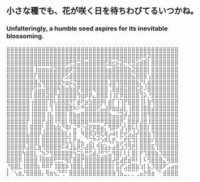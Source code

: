 <!--
**KanaMeisa/KanaMeisa** is a ✨ _special_ ✨ repository because its `README.md` (this file) appears on your GitHub profile.

Here are some ideas to get you started:

- 🔭 I’m currently working on ...
- 🌱 I’m currently learning ...
- 👯 I’m looking to collaborate on ...
- 🤔 I’m looking for help with ...
- 💬 Ask me about ...
- 📫 How to reach me: ...
- 😄 Pronouns: ...
- ⚡ Fun fact: ...
-->
## 小さな種でも、花が咲く日を待ちわびてるいつかね。
### Unfalteringly, a humble seed aspires for its inevitable blossoming.

⣿⣿⣿⣿⣿⣿⣿⣿⣿⣿⣿⣿⣿⣿⣿⣿⣿⣿⣿⣿⣿⣿⣿⣿⣿⣿⣿⣿⣿⣿⣿⣿⣿⣿⣿⣿⣿⣿⣿⣿⣿⣿⣿⣿
⣿⣿⣿⣿⣿⣿⣿⣿⣿⣿⣿⣿⣿⣿⣿⣿⣿⣿⣿⣿⣿⣿⣿⣿⣿⣿⣿⣿⣿⣿⣿⣿⣿⣿⡿⢟⡽⣿⣿⣿⣿⣿⣿⣿
⣿⣿⣿⣿⣿⣿⣿⣿⣿⣿⣿⣿⣿⣿⣿⡿⢟⣻⣭⣿⣶⣿⣿⣿⣿⣟⣿⣖⡮⣽⡛⢟⣻⣵⣾⣿⡇⣿⣿⣿⣿⣿⣿⣿
⣿⣿⣿⣿⣿⣿⣿⢸⣶⣶⣶⣾⣽⣿⣿⣾⡿⣻⣿⣿⣿⣿⣿⣿⣿⣷⣶⣿⣿⣿⣿⣷⣽⣿⣿⣿⡇⣿⣿⣿⣿⣿⣿⣿
⣿⣿⣿⣿⣿⣿⣿⡏⣿⣿⣿⣿⣿⣿⡿⣫⣾⣿⣿⣿⣿⣿⣿⣿⣿⣿⣿⣿⣿⣿⣿⣿⣮⣿⣿⣿⢡⣿⣿⣿⣿⣿⣿⣿
⣿⣿⣿⣿⣿⣿⣿⣿⣜⢿⣿⣿⣿⣿⡳⣶⡮⣝⣿⣿⣿⣿⣿⣿⣿⣿⣸⣿⢻⣿⣿⣿⣿⣷⡝⢇⣾⣿⣿⣿⣿⣿⣿⣿
⣿⣿⣿⣿⣿⣿⡿⣫⣭⣬⣿⣿⣿⢷⣿⣶⣷⣾⡟⣿⣿⣿⢿⣿⣿⣿⢈⣿⣾⣿⣯⣿⣿⣯⣟⠜⣿⣿⣿⣿⣿⣿⣿⣿
⣿⣿⣿⣿⣿⣿⡇⣿⣿⣿⣽⣿⡟⣾⣿⣿⣿⣿⢻⣾⡿⡿⣄⣿⣿⣿⢸⢸⡏⡿⣿⣿⣿⣿⢹⡵⡘⣿⣿⣿⣿⣿⣿⣿
⣿⣿⣿⣿⣿⣿⢰⣿⣿⣿⡏⣿⢧⣿⣿⣿⡻⡋⣾⢟⣶⣳⣿⣿⡿⡇⣾⡏⢸⢹⡟⣿⣿⣿⢸⡇⣷⢻⣿⣿⣿⣿⣿⣿
⣿⣿⣿⣿⣿⣿⢸⣿⣿⣿⡇⢹⢸⣿⣿⣿⣿⠷⠕⠛⣷⣿⣿⢟⣥⣼⡿⣷⣾⣼⣇⢸⣿⣿⢸⣿⣿⣼⣿⣿⣿⣿⣿⣿
⣿⣿⣿⣿⣿⣿⢸⣿⣿⣿⢸⣧⢸⣿⣿⡇⣿⣷⣶⣿⣿⣿⣿⣿⣿⣿⣷⣤⣬⣽⡾⣼⣿⣿⢸⣿⢻⣿⣿⣿⣿⣿⣿⣿
⣿⣿⣿⣿⣿⡟⢸⣿⣿⡟⣼⣿⠸⡻⣿⡇⢿⣿⣿⣿⣿⠿⠿⠿⠿⣿⣿⣿⣿⡿⡁⣿⣿⡿⣸⣿⢸⣿⣿⣿⣿⣿⣿⣿
⣿⣿⣿⣿⣿⡇⣿⣿⣿⢃⣿⣿⣷⣷⡙⢿⠇⣬⠛⡕⣾⣟⡿⣿⣶⡅⢻⡿⠟⣱⢣⣿⢧⢇⣿⣿⡇⣿⣿⣿⣿⣿⣿⣿
⣿⣿⣿⣿⣿⣧⣿⣿⡟⣼⣿⣿⣿⣿⣿⣇⡆⣿⠀⠻⣿⡿⡽⣻⢯⢿⡴⠾⡇⣟⢞⣵⣼⡞⣿⣿⣷⢹⣿⣿⣿⣿⣿⣿
⣿⣿⣿⣿⣿⣿⣿⣿⡇⣿⣿⣿⣿⣿⣿⣏⣇⡟⣶⣄⠈⣩⡛⢚⡱⠿⢧⡟⣄⣡⢟⣯⢽⡇⣿⣿⣿⠎⣿⣿⣿⣿⣿⣿
⣿⣿⣿⣿⡿⣼⣿⣏⣷⢻⣿⣿⣿⣿⠯⠾⣸⣧⡿⡫⣼⣿⢇⢻⣿⣵⡦⣴⣿⣱⡹⣻⣟⡇⣿⣿⣿⣯⢹⣿⣿⣿⣿⣿
⣿⣿⣿⣿⢳⣿⣿⣇⢈⡳⠝⢻⣿⣿⣿⣿⣿⢳⣭⣧⣛⣫⣾⣜⢛⣙⣥⢻⣿⡇⢇⡇⣿⡇⡟⢹⣿⣿⣷⡹⣿⣿⣿⣿
⣿⣿⣿⡿⢸⣿⣿⣿⠸⣿⣿⣿⢟⣛⡛⢿⡏⣿⣿⡟⣿⣿⣿⣿⣿⣿⣿⡼⣟⣼⣟⣾⠿⠇⡇⠧⢻⣿⣿⣿⣌⢿⣿⣿
⡘⣿⣿⣇⢸⣿⣿⣿⡆⠿⠿⠏⢸⣿⣿⡷⢸⣿⣿⣇⣿⣿⣿⣿⣿⣿⣿⡇⣯⡞⣡⣾⣿⣷⢱⡇⣧⡹⣿⣿⠟⣡⣴⣶
⡇⠈⢢⣶⡘⣿⣿⣿⣿⡄⢿⣶⢦⡙⢛⠃⣿⣿⣿⣿⣿⣿⣿⣿⣿⣿⣿⣷⢹⣧⣈⡉⡉⢁⣤⡳⣿⣶⠈⠃⣾⣿⣿⣿
